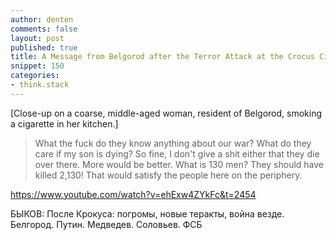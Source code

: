 ```yaml
---
author: denten
comments: false
layout: post
published: true
title: A Message from Belgorod after the Terror Attack at the Crocus City Mall, Moscow
snippet: 150
categories:
- think.stack
---
```


[Close-up on a coarse, middle-aged woman, resident of Belgorod, smoking a cigarette in her
kitchen.]

> What the fuck do they know anything about our war? What do they care if my son is dying?
So fine, I don't give a shit either that they die over there. More would be better. What
is 130 men? They should have killed 2,130! That would satisfy the people here on the
periphery.

https://www.youtube.com/watch?v=ehExw4ZYkFc&t=2454

БЫКОВ: После Крокуса: погромы, новые теракты, война везде. Белгород. Путин. Медведев.
Соловьев. ФСБ
